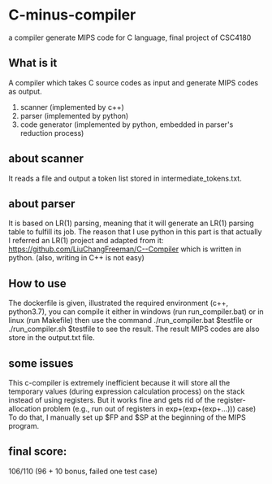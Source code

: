 # C-minus-compiler
a compiler generate MIPS code for C language, final project of CSC4180

## What is it
A compiler which takes C source codes as input and generate MIPS codes as output.

1. scanner (implemented by c++)
2. parser (implemented by python)
3. code generator (implemented by python, embedded in parser's reduction process)

## about scanner

It reads a file and output a token list stored in intermediate_tokens.txt.

## about parser

It is based on LR(1) parsing, meaning that it will generate an LR(1) parsing table to fulfill its job.
The reason that I use python in this part is that actually I referred an LR(1) project and adapted from it: https://github.com/LiuChangFreeman/C--Compiler
which is written in python. (also, writing in C++ is not easy)

## How to use
The dockerfile is given, illustrated the required environment (c++, python3.7),
you can compile it either in windows (run run_compiler.bat) or in linux (run Makefile)
then use the command
  ./run_compiler.bat \$testfile
  or
  ./run_compiler.sh \$testfile
to see the result. The result MIPS codes are also store in the output.txt file.

## some issues
This c-compiler is extremely inefficient because it will store all the temporary values (during expression calculation process) on the stack
instead of using registers. But it works fine and gets rid of the register-allocation problem (e.g., run out of registers in exp+(exp+(exp+...))) case)
To do that, I manually set up \$FP and \$SP at the beginning of the MIPS program.

## final score:
106/110 (96 + 10 bonus, failed one test case)
